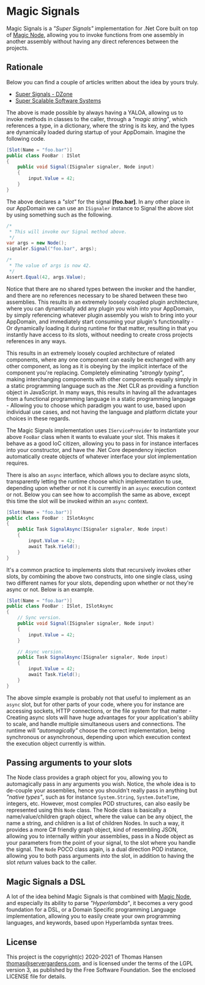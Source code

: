 # Magic Signals

Magic Signals is a _"Super Signals"_ implementation for .Net Core built on top of [Magic Node](https://github.com/polterguy/magic.node),
allowing you to invoke functions from one assembly in another assembly without having any direct references between the projects.

## Rationale

Below you can find a couple of articles written about the idea by yours truly.

* [Super Signals - DZone](https://dzone.com/articles/super-signals-in-aspnet-core)
* [Super Scalable Software Systems](https://dzone.com/articles/the-http-protocol-and-super-scalable-software-syst)

The above is made possible by always having a YALOA, allowing us to invoke methods in classes to the caller, through a _"magic string"_,
which references a type, in a dictionary, where the string is its key, and the types are dynamically loaded during startup
of your AppDomain. Imagine the following code.

```csharp
[Slot(Name = "foo.bar")]
public class FooBar : ISlot
{
    public void Signal(ISignaler signaler, Node input)
    {
        input.Value = 42;
    }
}
```

The above declares a _"slot"_ for the signal **[foo.bar]**. In any other place in our AppDomain we can use an `ISignaler`
instance to Signal the above slot by using something such as the following.

```csharp
/*
 * This will invoke our Signal method above.
 */
var args = new Node();
signaler.Signal("foo.bar", args);

/*
 * The value of args is now 42.
 */
Assert.Equal(42, args.Value);
```

Notice that there are no shared types between the invoker and the handler, and there are no references necessary to
be shared between these two assemblies. This results in an extremely loosely coupled plugin architecture, where you can
dynamically add any plugin you wish into your AppDomain, by simply referencing whatever plugin assembly you
wish to bring into your AppDomain, and immediately start consuming your plugin's functionality - Or dynamically loading
it during runtime for that matter, resulting in that you instantly have access to its slots, without needing to create
cross projects references in any ways.

This results in an extremely loosely coupled architecture of related components, where any one component can easily be
exchanged with any other component, as long as it is obeying by the implicit interface of the component you're replacing.
Completely eliminating _"strongly typing"_, making interchanging components with other components equally simply in a
static programming language such as the .Net CLR as providing a function object in JavaScript. In many ways, this
results in having all the advantages from a functional programming language in a static programming language - Allowing
you to choose which paradigm you want to use, based upon individual use cases, and not having the language and platform
dictate your choices in these regards.

The Magic Signals implementation uses `IServiceProvider` to instantiate your above `FooBar` class when it
wants to evaluate your slot. This makes it behave as a good IoC citizen, allowing you to pass in for instance
interfaces into your constructor, and have the .Net Core dependency injection automatically create objects
of whatever interface your slot implementation requires.

There is also an `async` interface, which allows you to declare async slots, transparently letting the runtime
choose which implementation to use, depending upon whether or not it is currently in an `async` execution context
or not. Below you can see how to accomplish the same as above, except this time the slot will be invoked within
an `async` context.

```csharp
[Slot(Name = "foo.bar")]
public class FooBar : ISlotAsync
{
    public Task SignalAsync(ISignaler signaler, Node input)
    {
        input.Value = 42;
        await Task.Yield();
    }
}
```

It's a common practice to implements slots that recursively invokes other slots, by combining the above two constructs, into
one single class, using two different names for your slots, depending upon whether or not they're async or not. Below is an
example.

```csharp
[Slot(Name = "foo.bar")]
public class FooBar : ISlot, ISlotAsync
{
    // Sync version.
    public void Signal(ISignaler signaler, Node input)
    {
        input.Value = 42;
    }

    // Async version.
    public Task SignalAsync(ISignaler signaler, Node input)
    {
        input.Value = 42;
        await Task.Yield();
    }
}
```

The above simple example is probably not that useful to implement as an `async` slot, but for other parts of your code,
where you for instance are accessing sockets, HTTP connections, or the file system for that matter - Creating
async slots will have huge advantages for your application's ability to scale, and handle multiple simultaneous
users and connections. The runtime will _"automagically"_ choose the correct implementation, being synchronous or
asynchronous, depending upon which execution context the execution object currently is within.

## Passing arguments to your slots

The Node class provides a graph object for you, allowing you to automagically pass in any arguments you wish.
Notice, the whole idea is to de-couple your assemblies, hence you shouldn't really pass in anything but _"native types"_,
such as for instance `System.String`, `System.DateTime`, integers, etc. However, most complex POD structures, can also
easily be represented using this `Node` class. The Node class is basically a name/value/children graph object, where
the value can be any object, the name a string, and children is a list of children Nodes. In such a way, it provides
a more C# friendly graph object, kind of resembling JSON, allowing you to internally within your assemblies, pass
in a Node object as your parameters from the point of your signal, to the slot where you handle the signal.
The `Node` POCO class again, is a dual direction POD instance, allowing you to both pass arguments _into_ the
slot, in addition to having the slot _return_ values back to the caller.

## Magic Signals a DSL

A lot of the idea behind Magic Signals is that combined with [Magic Node](https://github.com/polterguy/magic.node),
and especially its ability to parse _"Hyperlambda"_, it becomes a very good foundation for a DSL, or a Domain Specific
programming Language implementation, allowing you to easily create your own programming languages, and keywords,
based upon Hyperlambda syntax trees.

## License

This project is the copyright(c) 2020-2021 of Thomas Hansen thomas@servergardens.com, and is licensed under the terms
of the LGPL version 3, as published by the Free Software Foundation. See the enclosed LICENSE file for details.
